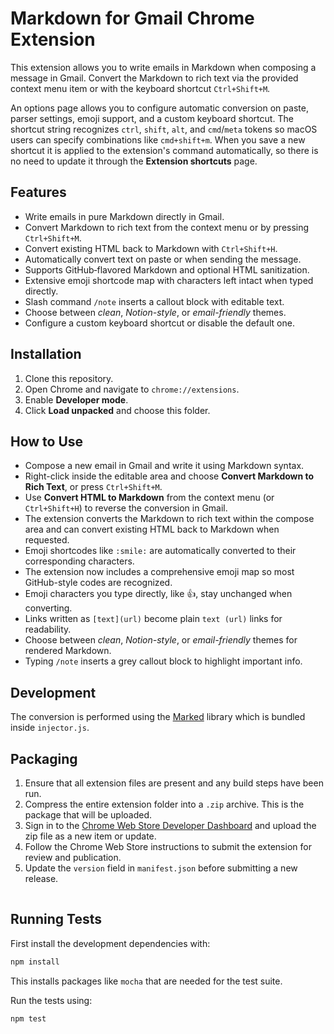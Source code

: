 # Markdown for Gmail Chrome Extension

This extension allows you to write emails in Markdown when composing a message in Gmail. Convert the Markdown to rich text via the provided context menu item or with the keyboard shortcut `Ctrl+Shift+M`.


An options page allows you to configure automatic conversion on paste, parser settings, emoji support, and a custom keyboard shortcut. The shortcut string recognizes `ctrl`, `shift`, `alt`, and `cmd`/`meta` tokens so macOS users can specify combinations like `cmd+shift+m`. When you save a new shortcut it is applied to the extension's command automatically, so there is no need to update it through the **Extension shortcuts** page.

## Features
- Write emails in pure Markdown directly in Gmail.
- Convert Markdown to rich text from the context menu or by pressing `Ctrl+Shift+M`.
- Convert existing HTML back to Markdown with `Ctrl+Shift+H`.
- Automatically convert text on paste or when sending the message.
- Supports GitHub‑flavored Markdown and optional HTML sanitization.
- Extensive emoji shortcode map with characters left intact when typed directly.
- Slash command `/note` inserts a callout block with editable text.
- Choose between *clean*, *Notion-style*, or *email-friendly* themes.
- Configure a custom keyboard shortcut or disable the default one.

## Installation
1. Clone this repository.
2. Open Chrome and navigate to `chrome://extensions`.
3. Enable **Developer mode**.
4. Click **Load unpacked** and choose this folder.

## How to Use
- Compose a new email in Gmail and write it using Markdown syntax.
- Right-click inside the editable area and choose **Convert Markdown to Rich Text**, or press `Ctrl+Shift+M`.
- Use **Convert HTML to Markdown** from the context menu (or `Ctrl+Shift+H`) to reverse the conversion in Gmail.
- The extension converts the Markdown to rich text within the compose area and can convert existing HTML back to Markdown when requested.
- Emoji shortcodes like `:smile:` are automatically converted to their corresponding characters.
- The extension now includes a comprehensive emoji map so most GitHub-style codes are recognized.
- Emoji characters you type directly, like 👍, stay unchanged when converting.
- Links written as `[text](url)` become plain `text (url)` links for readability.
- Choose between *clean*, *Notion-style*, or *email-friendly* themes for rendered Markdown.
- Typing `/note` inserts a grey callout block to highlight important info.

## Development
The conversion is performed using the [Marked](https://github.com/markedjs/marked) library which is bundled inside `injector.js`.

## Packaging
1. Ensure that all extension files are present and any build steps have been run.
2. Compress the entire extension folder into a `.zip` archive. This is the package that will be uploaded.
3. Sign in to the [Chrome Web Store Developer Dashboard](https://chrome.google.com/webstore/devconsole) and upload the zip file as a new item or update.
4. Follow the Chrome Web Store instructions to submit the extension for review and publication.
5. Update the `version` field in `manifest.json` before submitting a new release.

![Gmail Markdown conversion example](data:image/png;base64,iVBORw0KGgoAAAANSUhEUgAAAAEAAAABCAQAAAC1HAwCAAAAC0lEQVR42mP8/x8AAwMB/6XdvFUAAAAASUVORK5CYII=)
## Running Tests
First install the development dependencies with:
```bash
npm install
```
This installs packages like `mocha` that are needed for the test suite.

Run the tests using:
```bash
npm test
```

![Gmail Markdown conversion example](data:image/png;base64,iVBORw0KGgoAAAANSUhEUgAAAAEAAAABCAQAAAC1HAwCAAAAC0lEQVR42mP8/x8AAwMB/6XdvFUAAAAASUVORK5CYII=)

